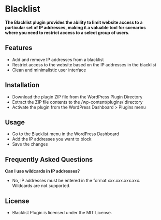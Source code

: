 # Blacklist
**The Blacklist plugin provides the ability to limit website access to a particular set of IP addresses, making it a valuable tool for scenarios where you need to restrict access to a select group of users.**

## Features
- Add and remove IP addresses from a blacklist
- Restrict access to the website based on the IP addresses in the blacklist
- Clean and minimalistic user interface

## Installation
- Download the plugin ZIP file from the WordPress Plugin Directory
- Extract the ZIP file contents to the /wp-content/plugins/ directory
- Activate the plugin from the WordPress Dashboard > Plugins menu

## Usage
- Go to the Blacklist menu in the WordPress Dashboard
- Add the IP addresses you want to block
- Save the changes

## Frequently Asked Questions
**Can I use wildcards in IP addresses?**
- No, IP addresses must be entered in the format xxx.xxx.xxx.xxx. Wildcards are not supported.

## License
- Blacklist Plugin is licensed under the MIT License.